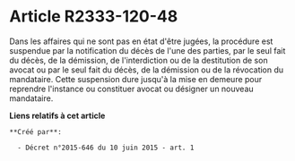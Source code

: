# Article R2333-120-48

Dans les affaires qui ne sont pas en état d'être jugées, la procédure est suspendue par la notification du décès de l'une des
parties, par le seul fait du décès, de la démission, de l'interdiction ou de la destitution de son avocat ou par le seul fait
du décès, de la démission ou de la révocation du mandataire. Cette suspension dure jusqu'à la mise en demeure pour reprendre
l'instance ou constituer avocat ou désigner un nouveau mandataire.

**Liens relatifs à cet article**

	**Créé par**:

	  - Décret n°2015-646 du 10 juin 2015 - art. 1
